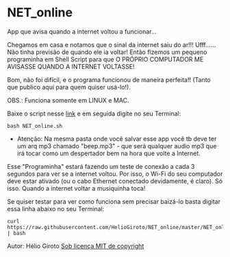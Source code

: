 # NET_online
App que avisa quando a internet voltou a funcionar...

Chegamos em casa e notamos que o sinal da internet saiu do ar!!! Ufff...... Não tinha previsão de quando ele ia voltar!
Então fizemos um pequeno programinha em Shell Script para que O PRÓPRIO COMPUTADOR ME AVISASSE QUANDO A INTERNET VOLTASSE!

Bom, não foi difícil, e o programa funcionou de maneira perfeita!! (Tanto que publico aqui para quem quiser usá-lo!).

OBS.: Funciona somente em LINUX e MAC. 

Baixe o script nesse [link](https://github.com/HelioGiroto/NET_online/archive/master.zip) e em seguida digite no seu Terminal:

    bash NET_online.sh

* Atenção: Na mesma pasta onde você salvar esse app você tb deve ter um arq mp3 chamado "beep.mp3" - que será qualquer audio mp3 que irá tocar como um despertador bem na hora que volte a Internet.

Esse "Programinha" estará fazendo um teste de conexão a cada 3 segundos para ver se a internet voltou. Por isso, o Wi-Fi do seu computador deve estar ativado (ou o cabo Ethernet conectado devidamente, é claro). Só isso. Quando a internet voltar a musiquinha toca!

Se quiser testar para ver como funciona sem precisar baizá-lo basta digitar essa linha abaixo no seu Terminal:

    curl https://raw.githubusercontent.com/HelioGiroto/NET_online/master/NET_online.sh | bash

Autor: Hélio Giroto
[Sob licença MIT de copyright](https://raw.githubusercontent.com/HelioGiroto/NET_online/master/LICENSE)
